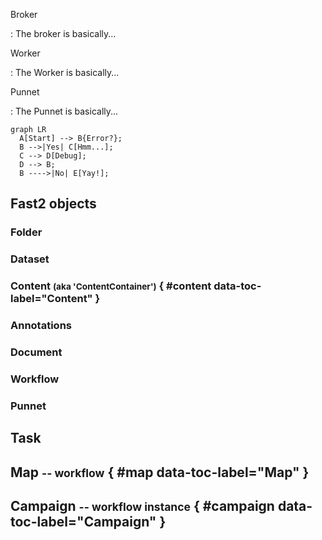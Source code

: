   [map]: #map
  [campaign]: #campaign
  [content]: #content

Broker

:   The broker is basically...

Worker

:   The Worker is basically...

Punnet

:   The Punnet is basically...



``` mermaid
graph LR
  A[Start] --> B{Error?};
  B -->|Yes| C[Hmm...];
  C --> D[Debug];
  D --> B;
  B ---->|No| E[Yay!];
```


## Fast2 objects

### Folder

### Dataset

### Content <small>(aka 'ContentContainer')</small> { #content data-toc-label="Content" }

### Annotations

### Document

### Workflow

### Punnet

## Task

## Map <small>-- workflow</small> { #map data-toc-label="Map" }

## Campaign <small>-- workflow instance</small> { #campaign data-toc-label="Campaign" }